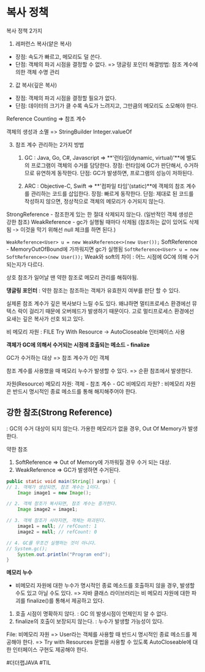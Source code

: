 # 복사 정책
복사 정책 2가지
1. 레퍼런스 복사(얕은 복사)
* 장점: 속도가 빠르고, 메모리도 덜 쓴다.
* 단점: 객체의 파괴 시점을 결정할 수 없다.
=> 댕글링 포인터
해결방법: 참조 계수에 의한 객체 수명 관리

2. 값 복사(깊은 복사)
* 장점: 객체의 파괴 시점을 결정할 필요가 없다.
* 단점: 데이터의 크기가 클 수록 속도가 느려지고,
그만큼의 메모리도 소모해야 한다.

Reference Counting
=> 참조 계수

객체의 생성과 소멸
=> StringBuilder
Integer.valueOf

3. 참조 계수 관리하는 2가지 방법
	1. GC : Java, Go, C#, Javascript
	=> **'런타임(dynamic, virtual)'**에 별도의 프로그램이 객체의 수거를 담당한다.
	장점: 런타임에 GC가 판단해서, 수거하므로 유연하게 동작한다.
	단점: GC가 발생하면, 프로그램의 성능이 저하된다.

	2. ARC : Objective-C, Swift
	=> **'컴파일 타임'(static)**에 객체의 참조 계수를 관리하는
	코드를 삽입한다.
	장점: 빠르게 동작한다.
	단점: 제대로 된 코드를 작성하지 않으면,
	정상적으로 객체의 메모리가 수거되지 않는다.

StrongReference - 참조한게 있는 한 절대 삭제되지 않는다. (일반적인 객체 생성은 강한 참조)
WeakReference - gc가 실행될 때마다 삭제됨 (참조하는 값이 있어도 삭제됨 -> 이것을 막기 위해선 null 체크를 하면 된다.)

`WeakReference<User> u = new WeakReference<>(new User());` 
SoftReference - MemoryOutOfBound에 가까워지면 gc가 실행됨
`SoftReference<User> u = new SoftReference<>(new User());`
Weak와 soft의 차이 : 어느 시점에 GC에 의해 수거 되는지가 다르다.

상호 참조가 일어날 땐 약한 참조로 메모리 관리를 해줘야됨.

**댕글링 포인터**
	: 약한 참조는 참조하는 객체가 유효한지 여부를 판단 할 수 있다.

실제론 참조 계수가 깊은 복사보다 느릴 수도 있다. 왜냐하면 멀티프로세스 환경에선 뮤텍스 락이 걸리기 때문에 오버헤드가 발생하기 때문이다. 고로 멀티프로세스 환경에선 요새는 깊은 복사가 선호 되고 있다.

비 메모리 자원 : FILE
Try With Resource -> AutoCloseable 인터페이스 사용

**객체가 GC에 의해서 수거되는 시점에 호출되는 메소드 - finalize**

GC가 수거하는 대상
	=> 참조 계수가 0인 객체

참조 계수를 사용했을 때 메모리 누수가 발생할 수 있다.
	=> 순환 참조에서 발생한다.

자원(Resource)
메모리 자원: 객체 - 참조 계수 - GC
비메모리 자원?
  : 비메모리 자원은 반드시 명시적인 종료 메소드를 통해 해지해주어야 한다.


## 강한 참조(Strong Reference)
: GC의 수거 대상이 되지 않는다.
가용한 메모리가 없을 경우, Out Of Memory가 발생한다.

약한 참조
1. SoftReference
	=> Out of Memory에 가까워질 경우 수거 되는 대상.
2. WeakReference
	=> GC가 발생하면 수거된다.

```java
public static void main(String[] args) {
// 1. 객체가 생성되면, 참조 계수는 1이다.
	Image image1 = new Image();

// 2. 객체 참조가 복사되면, 참조 계수는 증가한다.
	Image image2 = image1;

// 3. 객체 참조가 사라지면, 객체는 파괴된다.
	image1 = null; // refCount: 1
	image2 = null; // refCount: 0

// 4. GC를 무조건 실행하는 것이 아니다.
// System.gc();
	System.out.println("Program end");
}
```

**메모리 누수**
- 비메모리 자원에 대한 누수가 명시적인 종료 메소드를 호출하지 않을 경우, 발생할 수도 있고 아닐 수도 있다.
=> 자바 클래스 라이브러리는 비 메모리 자원에 대한 파괴를 finalize()를 통해서 제공하고 있다.
1) 호출 시점이 명확하지 않다.
	: GC 의 발생시점이 언제인지 알 수 없다.
2) finalize의 호출이 보장되지 않는다.
	: 누수가 발생할 가능성이 있다.

File: 비메모리 자원
 => User라는 객체를 사용할 때 반드시 명시적인 종료 메소드를 제공해야 한다.
 => Try with Resources 문법을 사용할 수 있도록 AutoCloseable에 대한 인터페이스 구현도 제공해야 한다.

#더더랩JAVA #TIL